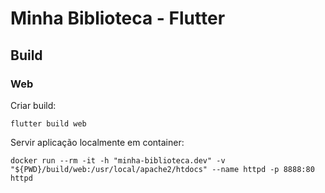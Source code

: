 # Minha Biblioteca - Flutter

## Build 

### Web

Criar build:
```shell
flutter build web
```

Servir aplicação localmente em container:

```shell
docker run --rm -it -h "minha-biblioteca.dev" -v "${PWD}/build/web:/usr/local/apache2/htdocs" --name httpd -p 8888:80 httpd
```